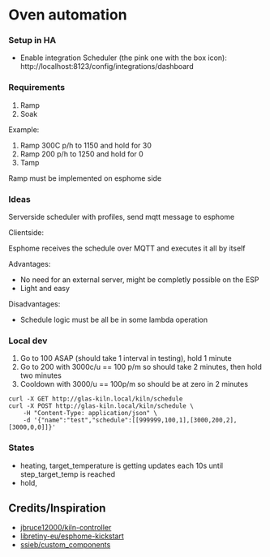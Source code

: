 # Oven automation

### Setup in HA

* Enable integration Scheduler (the pink one with the box icon): http://localhost:8123/config/integrations/dashboard

### Requirements

1. Ramp 
2. Soak

Example:

1. Ramp 300C p/h to 1150 and hold for 30
2. Ramp 200 p/h to 1250 and hold for 0
3. Tamp

Ramp must be implemented on esphome side


### Ideas

Serverside scheduler with profiles, send mqtt message to esphome


Clientside:

Esphome receives the schedule over MQTT and executes it all by itself

Advantages:
* No need for an external server, might be completly possible on the ESP
* Light and easy

Disadvantages:
* Schedule logic must be all be in some lambda operation


### Local dev

1. Go to 100 ASAP (should take 1 interval in testing), hold 1 minute
2. Go to 200 with 3000c/u == 100 p/m so should take 2 minutes, then hold two minutes
3. Cooldown with 3000/u == 100p/m so should be at zero in 2 minutes

```
curl -X GET http://glas-kiln.local/kiln/schedule
curl -X POST http://glas-kiln.local/kiln/schedule \
    -H "Content-Type: application/json" \
    -d '{"name":"test","schedule":[[999999,100,1],[3000,200,2],[3000,0,0]]}'
```

### States

- heating, target_temperature is getting updates each 10s until step_target_temp is reached
- hold, 

## Credits/Inspiration

* [jbruce12000/kiln-controller](https://github.com/jbruce12000/kiln-controller/tree/master/public)
* [libretiny-eu/esphome-kickstart](https://github.com/libretiny-eu/esphome-kickstart/tree/master/components/hub_api)
* [ssieb/custom_components](https://github.com/ssieb/custom_components/blob/master/components/web_handler/)